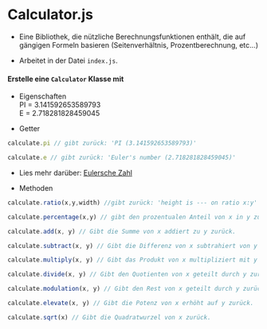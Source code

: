 # Calculator.js
- Eine Bibliothek, die nützliche Berechnungsfunktionen enthält, die auf gängigen Formeln basieren (Seitenverhältnis, Prozentberechnung, etc...)

- Arbeitet in der Datei `index.js`.

#### Erstelle eine `Calculator` Klasse mit

- Eigenschaften \
 PI = 3.141592653589793\
 E = 2.718281828459045

- Getter
```js
calculate.pi // gibt zurück: 'PI (3.141592653589793)'

calculate.e // gibt zurück: 'Euler's number (2.718281828459045)'
``` 
- Lies mehr darüber: [Eulersche Zahl](https://www.investopedia.com/terms/e/eulers-constant.asp#:~:text=Eulersche%20Zahl%20ist%20ein%20wichtiges,wiederholtes%20(ähnliches%20mit%20pi).)

- Methoden
```js
calculate.ratio(x,y,width) //gibt zurück: 'height is --- on ratio x:y'

calculate.percentage(x,y) // gibt den prozentualen Anteil von x in y zurück.

calculate.add(x, y) // Gibt die Summe von x addiert zu y zurück.

calculate.subtract(x, y) // Gibt die Differenz von x subtrahiert von y zurück.

calculate.multiply(x, y) // Gibt das Produkt von x multipliziert mit y zurück.

calculate.divide(x, y) // Gibt den Quotienten von x geteilt durch y zurück. WARNUNG: Wenn der Divisor auf 0 gesetzt wird, wird ein Fehler ausgegeben.

calculate.modulation(x, y) // Gibt den Rest von x geteilt durch y zurück. WARNUNG: Wenn der Divisor auf 0 gesetzt wird, wird ein Fehler ausgegeben.

calculate.elevate(x, y) // Gibt die Potenz von x erhöht auf y zurück.

calculate.sqrt(x) // Gibt die Quadratwurzel von x zurück.
```

